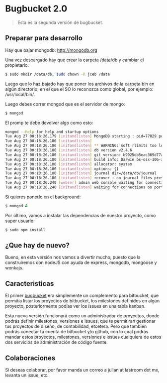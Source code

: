 Bugbucket 2.0
=============

> Esta es la segunda versión de bugbucket.

## Preparar para desarrollo

Hay que bajar mongodb: http://mongodb.org

Una vez descargado hay que crear la carpeta /data/db y cambiar el propietario:

```sh
$ sudo mkdir /data/db; sudo chown -R jceb /data
```

Luego que lo haz bajado hay que poner los archivos de la carpeta bin en algún directorio, en el que el SO lo reconozca como global, por ejemplo: /usr/local/bin/.

Luego debes correr mongod que es el servidor de mongo:

```sh
$ mongod
```

El promp te debe devolver algo como esto:

```sh
mongod --help for help and startup options
Tue Aug 27 00:18:26.179 [initandlisten] MongoDB starting : pid=77029 port=27017 dbpath=/data/db/ 64-bit host=MacBook-Air-de-Julian.local
Tue Aug 27 00:18:26.180 [initandlisten] 
Tue Aug 27 00:18:26.180 [initandlisten] ** WARNING: soft rlimits too low. Number of files is 256, should be at least 1000
Tue Aug 27 00:18:26.180 [initandlisten] db version v2.4.6
Tue Aug 27 00:18:26.180 [initandlisten] git version: b9925db5eac369d77a3a5f5d98a145eaaacd9673
Tue Aug 27 00:18:26.180 [initandlisten] build info: Darwin bs-osx-106-x86-64-2.10gen.cc 10.8.0 Darwin Kernel Version 10.8.0: Tue Jun  7 16:32:41 PDT 2011; root:xnu-1504.15.3~1/RELEASE_X86_64 x86_64 BOOST_LIB_VERSION=1_49
Tue Aug 27 00:18:26.180 [initandlisten] allocator: system
Tue Aug 27 00:18:26.180 [initandlisten] options: {}
Tue Aug 27 00:18:26.180 [initandlisten] journal dir=/data/db/journal
Tue Aug 27 00:18:26.180 [initandlisten] recover : no journal files present, no recovery needed
Tue Aug 27 00:18:26.240 [websvr] admin web console waiting for connections on port 28017
Tue Aug 27 00:18:26.240 [initandlisten] waiting for connections on port 27017
```

Si quieres ponerlo en el background:

```sh
$ mongod &
```

Por último, vamos a instalar las dependencias de nuestro proyecto, como super usuario:

```sh
$ sudo npm install
```

## ¿Que hay de nuevo?

Bueno, en esta versión nos vamos a divertir mucho, puesto que la construiremos con nodeJS con ayuda de express, mongodb, mongoose y wonkajs.

## Caracteristicas

El primer [bugbucket](http://bugbucket.org) era simplemente un complemento para bitbucket, que permitía listar los proyectos de bitbucket, los milestones definidos en algún proyecto, posteriormente podías ver los issues en una tabla kanban.

Esta nueva versión funcionará como un administrador de proyectos, donde podrás definir milestones, versiones e issues, que te permitiran gestionar tus proyectos de diseño, de contabilidad, etcetera. Pero que también podrás conectar tu cuenta de bitbucket y/o github, con lo cual podrás mandar estos proyectos, milestones, versiones e issues cualquiera de estos dos servicios de administración de código fuente.

## Colaboraciones

Si deseas colaborar, por favor manda un correo a julian at lastroom dot mx, levanta un issue, etc.
